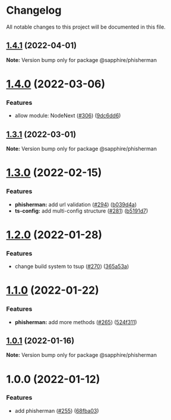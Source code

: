 # Changelog

All notable changes to this project will be documented in this file.

## [1.4.1](https://github.com/sapphiredev/utilities/compare/@sapphire/phisherman@1.4.0...@sapphire/phisherman@1.4.1) (2022-04-01)

**Note:** Version bump only for package @sapphire/phisherman

# [1.4.0](https://github.com/sapphiredev/utilities/compare/@sapphire/phisherman@1.3.1...@sapphire/phisherman@1.4.0) (2022-03-06)

### Features

-   allow module: NodeNext ([#306](https://github.com/sapphiredev/utilities/issues/306)) ([9dc6dd6](https://github.com/sapphiredev/utilities/commit/9dc6dd619efab879bb2b0b3c9e64304e10a67ed6))

## [1.3.1](https://github.com/sapphiredev/utilities/compare/@sapphire/phisherman@1.3.0...@sapphire/phisherman@1.3.1) (2022-03-01)

**Note:** Version bump only for package @sapphire/phisherman

# [1.3.0](https://github.com/sapphiredev/utilities/compare/@sapphire/phisherman@1.2.0...@sapphire/phisherman@1.3.0) (2022-02-15)

### Features

-   **phisherman:** add url validation ([#294](https://github.com/sapphiredev/utilities/issues/294)) ([b039d4a](https://github.com/sapphiredev/utilities/commit/b039d4a621b4b0be7b87af578868a37145087846))
-   **ts-config:** add multi-config structure ([#281](https://github.com/sapphiredev/utilities/issues/281)) ([b5191d7](https://github.com/sapphiredev/utilities/commit/b5191d7f2416dc5838590c4ff221454925553e37))

# [1.2.0](https://github.com/sapphiredev/utilities/compare/@sapphire/phisherman@1.1.0...@sapphire/phisherman@1.2.0) (2022-01-28)

### Features

-   change build system to tsup ([#270](https://github.com/sapphiredev/utilities/issues/270)) ([365a53a](https://github.com/sapphiredev/utilities/commit/365a53a5517a01a0926cf28a83c96b63f32ed9f8))

# [1.1.0](https://github.com/sapphiredev/utilities/compare/@sapphire/phisherman@1.0.1...@sapphire/phisherman@1.1.0) (2022-01-22)

### Features

-   **phisherman:** add more methods ([#265](https://github.com/sapphiredev/utilities/issues/265)) ([524f311](https://github.com/sapphiredev/utilities/commit/524f3116fe5e1fd2f8186ef1e635dcf750503555))

## [1.0.1](https://github.com/sapphiredev/utilities/compare/@sapphire/phisherman@1.0.0...@sapphire/phisherman@1.0.1) (2022-01-16)

**Note:** Version bump only for package @sapphire/phisherman

# 1.0.0 (2022-01-12)

### Features

-   add phisherman ([#255](https://github.com/sapphiredev/utilities/issues/255)) ([68fba03](https://github.com/sapphiredev/utilities/commit/68fba03bcbd3af14e66b25357d1eafd0cc315f0f))
